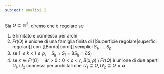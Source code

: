 ```yaml
---
subject: analisi 2
---
```

Sia $\Omega\subseteq\mathbb{R}^3$, diremo che è regolare se
1. è limitato e connesso per archi
2. $Fr(\Omega)$ è unione di una famiglia finita di [[Superficie regolare|superfici regolari]] con [[Bordo|bordi]] semplici $S_1,\dots,S_p$
3. se $1\le k<l\le p,\quad S_k\cap S_l=\partial S_k\cap\partial S_l$
4. se $x\in Fr(\Omega)\quad\exists r>0:0<\rho<r,B(x,\rho)\setminus Fr(\Omega)$ è unione di due aperti $U_1,U_2$ connessi per archi tali che $U_1\subseteq\Omega,U_2\subseteq\Omega=\emptyset$